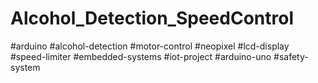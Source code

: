 # Alcohol_Detection_SpeedControl
#arduino #alcohol-detection #motor-control #neopixel #lcd-display  #speed-limiter #embedded-systems #iot-project #arduino-uno #safety-system
